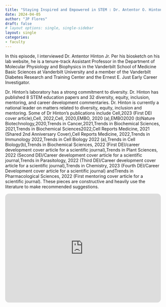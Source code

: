 ```yaml
---
title: "Staying Inspired and Empowered in STEM : Dr. Antentor O. Hinton Jr."
date: 2024-04-05
author: "JP Flores"
draft: false
# layout options: single, single-sidebar
layout: single
categories:
- faculty
---
```

In this episode, I interviewed Dr. Antentor Hinton Jr. Per his biosketch on his lab website, he is a tenure-track Assistant Professor in the Department of Molecular Physiology and Biophysics in the Vanderbilt School of Medicine Basic Sciences at Vanderbilt University and a member of the Vanderbilt Diabetes Research and Training Center and the Ernest E. Just Early Career Investigator. 

Dr. Hinton’s laboratory has a strong commitment to diversity. Dr. Hinton has published 8 STEM education papers and 32 diversity, equity, inclusion, mentoring, and career development commentaries. Dr. Hinton is currently a national leader on matters related to diversity, equity, inclusion and mentoring. Some of Dr Hinton’s publications include Cell,2023 (First DEI cover article),Cell, 2022,Cell, 2020,EMBO, 2020 (a),EMBO2020 (b)Nature Biotechnology,2020,Trends in Cancer,2021,Trends in Biochemical Sciences, 2021,Trends in Biochemical Sciences2022,Cell Reports Medicine, 2021 (Shared 2nd Anniversary Cover),Cell Reports Medicine, 2022,Trends in Immunology 2022,Trends in Cell Biology 2022 (a),Trends in Cell Biology(b),Trends in Biochemical Sciences, 2022 (First DEI/career development cover article for a scientific journal),Trends in Plant Sciences, 2022 (Second DEI/Career development cover article for a scientific journal,Trends in Parasitology, 2022 (Third DEI/Career development cover article for a scientific journal),Trends in Chemistry, 2023 (Fourth DEI/Career Development cover article for a scientific journal) andTrends in Pharmacological Sciences, 2022 (First mentoring cover article for a scientific journal). These pieces are constructive and heavily use the literature to make recommended suggestions.

<iframe style="border-radius:12px" src="https://open.spotify.com/embed/episode/1Ovn9IcWDNdGmUjJa8Zds6?utm_source=generator&theme=0" width="100%" height="352" frameBorder="0" allowfullscreen="" allow="autoplay; clipboard-write; encrypted-media; fullscreen; picture-in-picture" loading="lazy"></iframe>